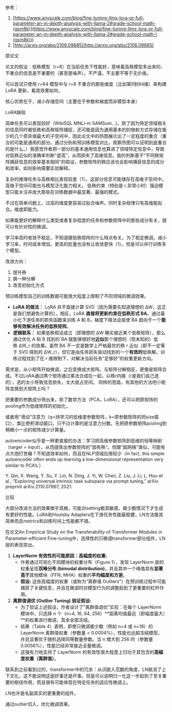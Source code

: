 参考：

1. [https://www.anyscale.com/blog/fine-tuning-llms-lora-or-full-parameter-an-in-depth-analysis-with-llama-2#grade-school-math-(gsm8k)](https://www.anyscale.com/blog/fine-tuning-llms-lora-or-full-parameter-an-in-depth-analysis-with-llama-2#grade-school-math-\(gsm8k\))
2. [http://arxiv.org/abs/2106.09685](http://arxiv.org/abs/2106.09685)

  

原论文

论文的假设：低秩模型（r=8）在当前任务下性能好，意味着高秩模型多出来的、不重合的信息是不重要的（甚至是噪声）。不严谨。不主要不等于无价值。

可以尝试只使用 r=64 模型中与 r=8 不重合的那些维度（比如第9到64维）来构建 LoRA 更新，看其效果如何。

核心优势在于，减小存储空间（主要在于参数和梯度而非模型本身）

  

LoRA缺陷

简单任务可以表现较好（WikiSQL MNLI-m SAMSum…)，除了因为特定领域相关的信息同时被低秩和高秩矩阵捕捉，还可能是因为通用基本的的映射方式存储在极少的几个奇异值最大的子空间中，因此论文中的热图展示出了一定程度的重合（重合的可能是通用的部分。通过分别和预训练模型对比，观察热图可以证明到底重合的是什么。）我感觉作者把一部分的基本通用信息也算进了领域特定信息中，导致对低秩近似的准确率判断“虚高”，从而损失了高维信息。我的判断基于“不同秩矩阵捕获信息的效率基本相同”的假设，参数矩阵的秩应该也会影响捕获信息的成分和效率，如何影响需要实验解释。

复杂的推理任务与高秩相比表现较差（1）。这部分信息可能储存在高维子空间中。高维子空间可能也与模型泛化能力相关。 低秩约束（特别是 r 非常小时）强迫模型只能关注并放大那些在训练数据中最显著、最强的模式。

不过在简单问题上，过高的维度更容易过拟合噪声。同时复杂规律只有高维能拟合。维度即能力。

如果能更好的解释什么类型或者复杂程度的任务和参数矩阵中的那些成分有关，就可以有针对性的微调。

学习率高时收敛不稳定。不知道跟低秩矩阵的什么特点有关。为了稳定微调，减小学习率，时间成本增加。更高的批量也没有让收敛更快（1）。但是可以并行训练多个模型。

  

改进方向：

1. 提升秩
2. 换一种分解
3. 改变初始化方式

  

预训练模型自己的训练数据可能很大程度上限制了不同领域的微调效果。

  

- **LoRA 的做法：** LoRA 并不直接计算 SVD（因为需要先知道理想的 ΔW，这正是我们想避免计算的）。相反，LoRA **直接将更新约束在低秩形式 BA**。通过最小化下游任务的损失函数来训练 A 和 B，梯度下降法会驱使 BA 趋向于一个**能够有效解决任务的低秩矩阵**。
- **逻辑联系：** 如果低秩假设成立（即理想的 ΔW 确实接近某个低秩矩阵），那么通过优化 A 和 B 找到的 BA 就能够很好地**近似**那个理想的（但未知的）低秩 ΔW_r 的效果。虽然 BA 不一定是数学上严格最优的秩 r 近似（即不一定等于 SVD 得到的 ΔW_r），但它是由任务损失驱动找到的一个**有效的**低秩解。训练过程找到了在 r 维限制下，对解决当前任务“足够好”的权重更新方向。

  

需求是，从小矩阵开始微调，之后变换成大矩阵。与矩阵分解相反，更像是矩阵合成。不过LoRA通过两个矩阵通过乘法合成在一起，以秩r内接（r是我们自己选的），选的太小导致信息损失，太大就占空间。 同样的思路，有其他的方法吧小矩阵变换到大矩阵上吗？

  

把重要的参数成分筛出来，除了数学方法（PCA，LoRA），还可以把原矩阵的pooling作为低维矩阵的初始化，

或者用“滑动”注意力（q=待学习的低维度参数矩阵，k=原参数矩阵的同size窗口），类比卷积滑动窗口，只不过计算的是注意力分数。先把原参数矩阵pooling到稍微小一点的矩阵减少计算量。

autoencoder似乎是一种更直接的办法：学习把高维参数矩阵到低维的恒等映射（targer = input），从而提炼出参数矩阵的”固有秩“。但跟“超网络”类似，可能有点大炮打苍蝇？不知道效率如何，而且在NLP领域应用较少（In fact, this simple autoencoder often ends up learning a low-dimensional representation very similar to PCA’s.）

Y. Qin, X. Wang, Y. Su, Y. Lin, N. Ding, J. Yi, W. Chen, Z. Liu, J. Li, L. Hou et al., “Exploring universal intrinsic task subspace via prompt tuning,” arXiv preprint arXiv:2110.07867, 2021.

  

比较

大部分改进方法的效果微乎其微，可能对setting极其敏感，极少数情况下才生成有更好的性能。LoRA和Houlsby Adapters在下游任务性能最稳健，LN方法极其简单而且metrics和训练时间上性能都不错。

在论文An Empirical Study on the Transferability of Transformer Modules in Parameter-efficient Fine-tuning中，选择性的只微调transformer部分组件，LN层的表现突出。

1. **LayerNorm 有效性的可能原因：高幅度的权重:**
    - 作者通过可视化不同模块的权重分布（Figure 1），发现 LayerNorm 层的权重呈现**双峰分布 (bimodal distribution)**，并且其中一个峰值具有**显著高于**其他模块（FFN, MHA）权重的**平均幅度和方差**。
    - **假设:** 这些高幅度的权重（或称为“离群值 Outliers”）在预训练过程中可能捕获了关键信息，并且在微调时对模型行为的调整起到了更重要的杠杆作用。
2. **离群值调优 (Outlier Tuning) 验证假设:**
    - 为了验证上述假设，作者设计了“离群值调优”实验：在每个 LayerNorm 模块中，只选择 n 个（n=4, 16, 64, 256）**距离均值最远（即幅度最大）**的权重进行微调，其余全部冻结。
    - 结果（Table 4）表明，即使只微调极少数（例如 n=4 或 n=16）的 LayerNorm 离群值权重（参数量 < 0.0004%），性能也远超冻结模型，并且显著优于随机选择同等数量参数。当 n 增大到 256 时（参数量 0.0056%），性能已经非常接近全量微调。
    - 这强有力地支持了 LayerNorm 的有效性很大程度上归功于其包含的**高幅度权重（离群值）**。

联系到之前看到过的，transformer中的冗余：从词嵌入范数的角度，LN抵消了上下文化，这不能说明这是好事还是坏事。但是可以说明归一化这一步起到了至关重要的枢纽作用，而且很有可能体现在特定任务的适应性微调上。

LN也许是名副其实的更重要的组件。

  

  

通过outlier切入，优化微调效果。